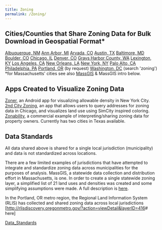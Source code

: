 ```yaml
---
title: Zoning
permalink: /Zoning/
---
```


Cities/Counties that Share Zoning Data for Bulk Download in Geospatial Format\*
-------------------------------------------------------------------------------

[Albuquerque, NM](http://www.cabq.gov/gis/geographic-information-systems-data)
[Ann Arbor, MI](http://www.a2gov.org/data/Pages/default.aspx)
[Arvada, CO](http://arvada.org/opendata/arvada-zoning-districts/)
[Austin, TX](https://data.austintexas.gov/dataset/Zoning/it3m-vb7j)
[Baltimore, MD](https://data.baltimorecity.gov/Geographic/Zoning-Shape/vvi4-ef6w)
[Boulder, CO](http://data.opencolorado.org/dataset/boulder-county-overlay-zoning-districts)
[Chicago, IL](https://data.cityofchicago.org/Community-Economic-Development/Boundaries-Zoning-Districts/p8va-airx)
[Denver, CO](http://data.opencolorado.org/dataset/city-and-county-of-denver-zoning)
[Grays Harbor County, WA](http://www.ghc-gis.org/info/GIS/download.html#Zoning)
[Lexington, KY](http://data.lexingtonky.gov/dataset/zoning)
[Los Angeles, CA](http://egis3.lacounty.gov/dataportal/2012/04/10/countywide-zoning/)
[New Orleans, LA](https://data.nola.gov/Geographic-Reference/NOLA-GIS-Planning-And-Zoning-Data/fhra-haa6)
[New York, NY](http://www.nyc.gov/html/dcp/html/bytes/dwnzdata.shtml)
[Palo Alto, CA](http://paloalto.opendata.junar.com/datastreams/73245/palo-alto-zoning/)
[Philadelphia, PA](http://www.opendataphilly.org/opendata/resource/45/zoning/)
[Portland, OR](http://www.portlandoregon.gov/bts/51138) (by request)
[Washington, DC](http://dcatlas.dcgis.dc.gov/catalog/) (search 'zoning')
\*for Massachusetts' cities see also [MassGIS](http://www.mass.gov/anf/research-and-tech/it-serv-and-support/application-serv/office-of-geographic-information-massgis/datalayers/zoning-download.html) & MassGIS intro below.

Apps Created to Visualize Zoning Data
-------------------------------------

[Zoner](https://play.google.com/store/apps/details?id=com.masr.zoner&hl=en), an Android app for visualizing allowable density in New York City.
 [2nd City Zoning](http://secondcityzoning.org/), an app that allows users to query addresses for zoning data in Chicago, and visualizes land use using SimCity inspired coloring.
 [Zonability](http://zonability.com/), a commercial example of interpreting/sharing zoning data for property owners. Currently has two cities in Texas available.

Data Standards
--------------

All data shared above is shared for a single local jurisdiction (municipality) and data is not standardized across locations.

There are a few limited examples of jurisdictions that have attempted to integrate and standardize zoning data across municipalities for the purposes of analysis. MassGIS, a statewide data collection and distribution effort in Massachusetts, is one. In order to create a single statewide zoning layer, a simplified list of 21 land uses and densities was created and some simplifying assumptions were made. A full description is [here](http://www.mass.gov/anf/research-and-tech/it-serv-and-support/application-serv/office-of-geographic-information-massgis/datalayers/massgis-data-zoning.html).

In the Portland, OR metro region, the Regional Land Information System (RLIS) has collected and shared zoning data across local jurisdictions [<http://rlisdiscovery.oregonmetro.gov/?action=viewDetail&layerID=416>\# here]

[Data_Standards](/Category:Data_Standards "wikilink")
